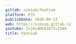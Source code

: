 ```yaml
---
gitlab: simium/footium
platform: Eth
publishDate: 2020-09-13
web: https://simium.gitlab.io
youtube: IvjHi4Mz61Q?t=2500
title: Footium
---
```

